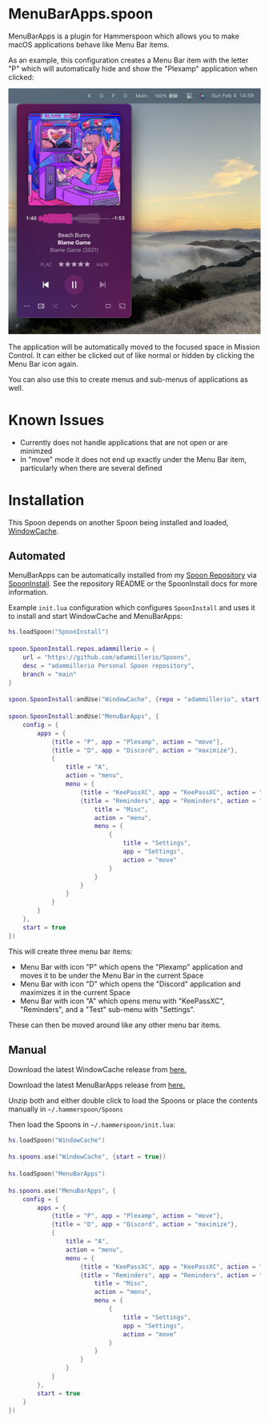 # MenuBarApps.spoon
MenuBarApps is a plugin for Hammerspoon which allows you to make macOS applications behave like Menu Bar items.

As an example, this configuration creates a Menu Bar item with the letter "P" which will automatically hide and show the "Plexamp" application when clicked:

![Screenshot](docs/images/menu.png)

The application will be automatically moved to the focused space in Mission Control. It can either be clicked out of like normal or hidden by clicking the Menu Bar icon again.

You can also use this to create menus and sub-menus of applications as well.

# Known Issues

* Currently does not handle applications that are not open or are minimzed
* In "move" mode it does not end up exactly under the Menu Bar item, particularly when there are several defined

# Installation

This Spoon depends on another Spoon being installed and loaded, [WindowCache](https://github.com/adammillerio/WindowCache.spoon).

## Automated

MenuBarApps can be automatically installed from my [Spoon Repository](https://github.com/adammillerio/Spoons) via [SpoonInstall](https://www.hammerspoon.org/Spoons/SpoonInstall.html). See the repository README or the SpoonInstall docs for more information.

Example `init.lua` configuration which configures `SpoonInstall` and uses it to install and start WindowCache and MenuBarApps:

```lua
hs.loadSpoon("SpoonInstall")

spoon.SpoonInstall.repos.adammillerio = {
    url = "https://github.com/adammillerio/Spoons",
    desc = "adammillerio Personal Spoon repository",
    branch = "main"
}

spoon.SpoonInstall:andUse("WindowCache", {repo = "adammillerio", start = true})

spoon.SpoonInstall:andUse("MenuBarApps", {
    config = {
        apps = {
            {title = "P", app = "Plexamp", action = "move"},
            {title = "D", app = "Discord", action = "maximize"},
            {
                title = "A",
                action = "menu",
                menu = {
                    {title = "KeePassXC", app = "KeePassXC", action = "move"},
                    {title = "Reminders", app = "Reminders", action = "move"}, {
                        title = "Misc",
                        action = "menu",
                        menu = {
                            {
                                title = "Settings",
                                app = "Settings",
                                action = "move"
                            }
                        }
                    }
                }
            }
        }
    },
    start = true
})
```

This will create three menu bar items:

* Menu Bar with icon "P" which opens the "Plexamp" application and moves it to be under the Menu Bar in the current Space
* Menu Bar with icon "D" which opens the "Discord" application and maximizes it in the current Space
* Menu Bar with icon "A" which opens menu with "KeePassXC", "Reminders", and a "Test" sub-menu with "Settings".

These can then be moved around like any other menu bar items.

## Manual

Download the latest WindowCache release from [here.](https://github.com/adammillerio/Spoons/raw/main/Spoons/MenuBarApps.spoon.zip)

Download the latest MenuBarApps release from [here.](https://github.com/adammillerio/Spoons/raw/main/Spoons/MenuBarApps.spoon.zip)

Unzip both and either double click to load the Spoons or place the contents manually in `~/.hammerspoon/Spoons`

Then load the Spoons in `~/.hammerspoon/init.lua`:

```lua
hs.loadSpoon("WindowCache")

hs.spoons.use("WindowCache", {start = true})

hs.loadSpoon("MenuBarApps")

hs.spoons.use("MenuBarApps", {
    config = {
        apps = {
            {title = "P", app = "Plexamp", action = "move"},
            {title = "D", app = "Discord", action = "maximize"},
            {
                title = "A",
                action = "menu",
                menu = {
                    {title = "KeePassXC", app = "KeePassXC", action = "move"},
                    {title = "Reminders", app = "Reminders", action = "move"}, {
                        title = "Misc",
                        action = "menu",
                        menu = {
                            {
                                title = "Settings",
                                app = "Settings",
                                action = "move"
                            }
                        }
                    }
                }
            }
        },
        start = true
    }
})
```

